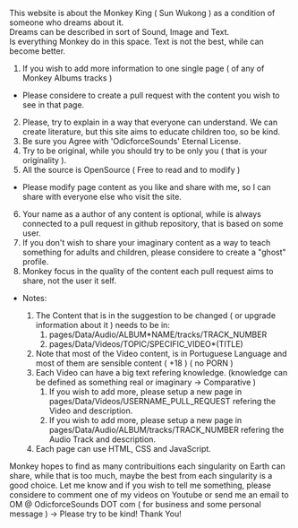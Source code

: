 This website is about the Monkey King ( Sun Wukong ) as a condition of someone who dreams about it.<br>
Dreams can be described in sort of Sound, Image and Text.<br>
Is everything Monkey do in this space. Text is not the best, while can become better. <br>

1. If you wish to add more information to one single page ( of any of Monkey Albums tracks )

- Please considere to create a pull request with the content you wish to see in that page.<br>

2. Please, try to explain in a way that everyone can understand. We can create literature, but this site aims to educate children too, so be kind. <br>
3. Be sure you Agree with 'OdicforceSounds' Eternal License. <br>
4. Try to be original, while you should try to be only you ( that is your originality ).
5. All the source is OpenSource ( Free to read and to modify )

- Please modify page content as you like and share with me, so I can share with everyone else who visit the site. <br>

6. Your name as a author of any content is optional, while is always connected to a pull request in github repository, that is based on some user.
7. If you don't wish to share your imaginary content as a way to teach something for adults and children, please considere to create a "ghost" profile.
8. Monkey focus in the quality of the content each pull request aims to share, not the user it self.

- Notes:

  1. The Content that is in the suggestion to be changed ( or upgrade information about it ) needs to be in:
     1. pages/Data/Audio/ALBUM\*NAME/tracks/TRACK_NUMBER
     2. pages/Data/Videos/TOPIC/SPECIFIC_VIDEO\*(TITLE)
  2. Note that most of the Video content, is in Portuguese Language and most of them are sensible content ( +18 ) ( no PORN )
  3. Each Video can have a big text refering knowledge. (knowledge can be defined as something real or imaginary -> Comparative )
     1. If you wish to add more, please setup a new page in pages/Data/Videos/USERNAME_PULL_REQUEST refering the Video and description.
     2. If you wish to add more, please setup a new page in pages/Data/Audio/ALBUM/tracks/TRACK_NUMBER refering the Audio Track and description.
  4. Each page can use HTML, CSS and JavaScript.

Monkey hopes to find as many contribuitions each singularity on Earth can share, while that is too much, maybe the best from each singularity is a good choice. Let me know and if you wish to tell me something, please considere to comment one of my videos on Youtube or send me an email to OM @ OdicforceSounds DOT com ( for business and some personal message ) -> Please try to be kind! Thank You!
